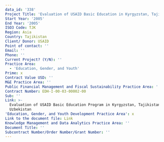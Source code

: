 ```yaml
---
data_id: '338'
Project Title: 'Evaluation of USAID Basic Education in Kyrgyzstan, Tajikistan, and Uzbekistan'
Start Year: '2005'
End Year: '2005'
ISO3 Code: TJK
Region: Asia
Country: Tajikistan
Client/ Donor: USAID
Point of contact: ''
Email: ''
Phone: ''
Current Project? (Y/N): ''
Practice Area:
  - 'Education, Gender, and Youth'
Prime: x
Contract Value USD: ''
M&E Practice Area: ''
Public Financial Management and Fiscal Sustainability Practice Area: ''
Contract Number: EDH-I-00-03-00002-00
Sub: ''
Link: >-
  Evaluation of USAID Basic Education Program in Kyrgyzstan, Tajikistan, and
  Uzbekistan
'Education, Gender, and Youth Development Practice Area': x
Link to the document file: Link
Knowledge Management and Data Analytics Practice Area: ''
Document Title: ''
Subcontract Number/Order Number/Grant Number: ''
---
```

